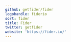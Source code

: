 ```yaml
---
github: getfider/fider
logohandle: fiderio
sort: fider
title: Fider
twitter: getfider
website: 'https://fider.io/'
---
```

